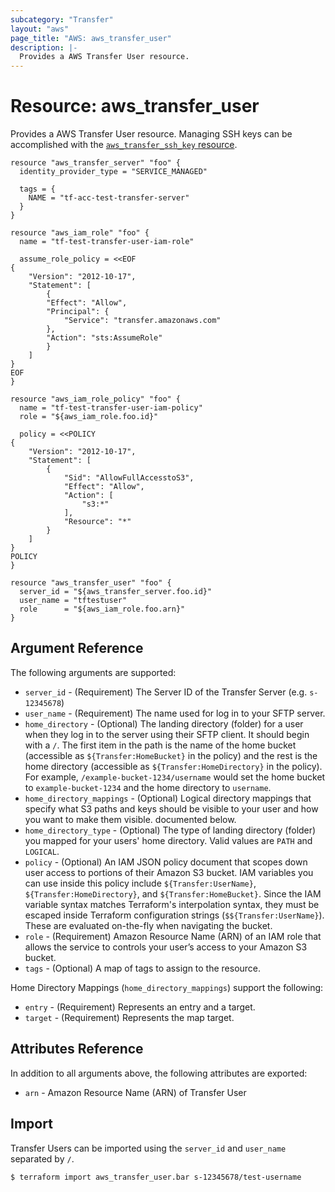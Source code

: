 ```yaml
---
subcategory: "Transfer"
layout: "aws"
page_title: "AWS: aws_transfer_user"
description: |-
  Provides a AWS Transfer User resource.
---
```


# Resource: aws_transfer_user

Provides a AWS Transfer User resource. Managing SSH keys can be accomplished with the [`aws_transfer_ssh_key` resource](/docs/providers/aws/r/transfer_ssh_key.html).


```hcl
resource "aws_transfer_server" "foo" {
  identity_provider_type = "SERVICE_MANAGED"

  tags = {
    NAME = "tf-acc-test-transfer-server"
  }
}

resource "aws_iam_role" "foo" {
  name = "tf-test-transfer-user-iam-role"

  assume_role_policy = <<EOF
{
	"Version": "2012-10-17",
	"Statement": [
		{
		"Effect": "Allow",
		"Principal": {
			"Service": "transfer.amazonaws.com"
		},
		"Action": "sts:AssumeRole"
		}
	]
}
EOF
}

resource "aws_iam_role_policy" "foo" {
  name = "tf-test-transfer-user-iam-policy"
  role = "${aws_iam_role.foo.id}"

  policy = <<POLICY
{
	"Version": "2012-10-17",
	"Statement": [
		{
			"Sid": "AllowFullAccesstoS3",
			"Effect": "Allow",
			"Action": [
				"s3:*"
			],
			"Resource": "*"
		}
	]
}
POLICY
}

resource "aws_transfer_user" "foo" {
  server_id = "${aws_transfer_server.foo.id}"
  user_name = "tftestuser"
  role      = "${aws_iam_role.foo.arn}"
}
```

## Argument Reference

The following arguments are supported:

* `server_id` - (Requirement) The Server ID of the Transfer Server (e.g. `s-12345678`)
* `user_name` - (Requirement) The name used for log in to your SFTP server.
* `home_directory` - (Optional) The landing directory (folder) for a user when they log in to the server using their SFTP client.  It should begin with a `/`.  The first item in the path is the name of the home bucket (accessible as `${Transfer:HomeBucket}` in the policy) and the rest is the home directory (accessible as `${Transfer:HomeDirectory}` in the policy). For example, `/example-bucket-1234/username` would set the home bucket to `example-bucket-1234` and the home directory to `username`.
* `home_directory_mappings` - (Optional) Logical directory mappings that specify what S3 paths and keys should be visible to your user and how you want to make them visible. documented below.
* `home_directory_type` - (Optional) The type of landing directory (folder) you mapped for your users' home directory. Valid values are `PATH` and `LOGICAL`.
* `policy` - (Optional) An IAM JSON policy document that scopes down user access to portions of their Amazon S3 bucket. IAM variables you can use inside this policy include `${Transfer:UserName}`, `${Transfer:HomeDirectory}`, and `${Transfer:HomeBucket}`. Since the IAM variable syntax matches Terraform's interpolation syntax, they must be escaped inside Terraform configuration strings (`$${Transfer:UserName}`).  These are evaluated on-the-fly when navigating the bucket.
* `role` - (Requirement) Amazon Resource Name (ARN) of an IAM role that allows the service to controls your user’s access to your Amazon S3 bucket.
* `tags` - (Optional) A map of tags to assign to the resource.

Home Directory Mappings (`home_directory_mappings`) support the following:

* `entry` - (Requirement) Represents an entry and a target.
* `target` - (Requirement) Represents the map target.

## Attributes Reference
In addition to all arguments above, the following attributes are exported:

* `arn` - Amazon Resource Name (ARN) of Transfer User

## Import

Transfer Users can be imported using the `server_id` and `user_name` separated by `/`.

```
$ terraform import aws_transfer_user.bar s-12345678/test-username
```
